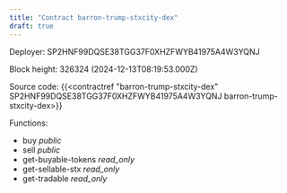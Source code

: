 ```yaml
---
title: "Contract barron-trump-stxcity-dex"
draft: true
---
```

Deployer: SP2HNF99DQSE38TGG37F0XHZFWYB41975A4W3YQNJ


 



Block height: 326324 (2024-12-13T08:19:53.000Z)

Source code: {{<contractref "barron-trump-stxcity-dex" SP2HNF99DQSE38TGG37F0XHZFWYB41975A4W3YQNJ barron-trump-stxcity-dex>}}

Functions:

* buy _public_
* sell _public_
* get-buyable-tokens _read_only_
* get-sellable-stx _read_only_
* get-tradable _read_only_
